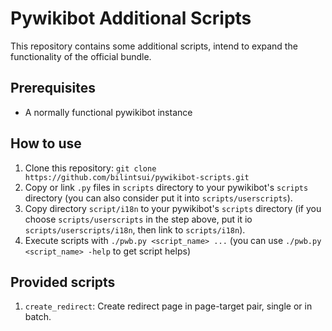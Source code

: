 # Pywikibot Additional Scripts

This repository contains some additional scripts, intend to expand the functionality of the official bundle.

## Prerequisites
* A normally functional pywikibot instance

## How to use
1. Clone this repository: `git clone https://github.com/bilintsui/pywikibot-scripts.git`
2. Copy or link `.py` files in `scripts` directory to your pywikibot's `scripts` directory (you can also consider put it into `scripts/userscripts`).
3. Copy directory `script/i18n` to your pywikibot's `scripts` directory (if you choose `scripts/userscripts` in the step above, put it io `scripts/userscripts/i18n`, then link to `scripts/i18n`).
4. Execute scripts with `./pwb.py <script_name> ...` (you can use `./pwb.py <script_name> -help` to get script helps)

## Provided scripts
1. `create_redirect`: Create redirect page in page-target pair, single or in batch.
